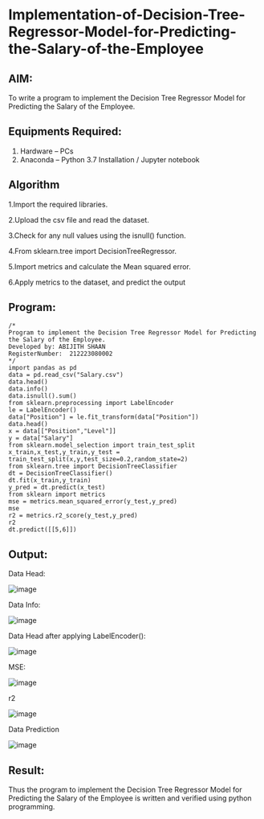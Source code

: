 # Implementation-of-Decision-Tree-Regressor-Model-for-Predicting-the-Salary-of-the-Employee

## AIM:
To write a program to implement the Decision Tree Regressor Model for Predicting the Salary of the Employee.

## Equipments Required:
1. Hardware – PCs
2. Anaconda – Python 3.7 Installation / Jupyter notebook

## Algorithm
1.Import the required libraries.

2.Upload the csv file and read the dataset.

3.Check for any null values using the isnull() function.

4.From sklearn.tree import DecisionTreeRegressor.

5.Import metrics and calculate the Mean squared error.

6.Apply metrics to the dataset, and predict the output

## Program:
```
/*
Program to implement the Decision Tree Regressor Model for Predicting the Salary of the Employee.
Developed by: ABIJITH SHAAN 
RegisterNumber:  212223080002
*/
import pandas as pd
data = pd.read_csv("Salary.csv")
data.head()
data.info()
data.isnull().sum()
from sklearn.preprocessing import LabelEncoder
le = LabelEncoder()
data["Position"] = le.fit_transform(data["Position"])
data.head()
x = data[["Position","Level"]]
y = data["Salary"]
from sklearn.model_selection import train_test_split
x_train,x_test,y_train,y_test =
train_test_split(x,y,test_size=0.2,random_state=2)
from sklearn.tree import DecisionTreeClassifier
dt = DecisionTreeClassifier()
dt.fit(x_train,y_train)
y_pred = dt.predict(x_test)
from sklearn import metrics
mse = metrics.mean_squared_error(y_test,y_pred)
mse
r2 = metrics.r2_score(y_test,y_pred)
r2
dt.predict([[5,6]])

```

## Output:

Data Head:

![image](https://github.com/Shaan2803/Implementation-of-Decision-Tree-Regressor-Model-for-Predicting-the-Salary-of-the-Employee/assets/160568486/f1a9155f-5d6a-47fc-aa26-e8b2f3bb6c24)

Data Info:

![image](https://github.com/Shaan2803/Implementation-of-Decision-Tree-Regressor-Model-for-Predicting-the-Salary-of-the-Employee/assets/160568486/bb2d5e6a-1f95-472c-b0ad-8d405bdd71c2)

Data Head after applying LabelEncoder():

![image](https://github.com/Shaan2803/Implementation-of-Decision-Tree-Regressor-Model-for-Predicting-the-Salary-of-the-Employee/assets/160568486/89ef45e8-d9f8-49d1-8f82-ad80381e4166)

MSE:

![image](https://github.com/Shaan2803/Implementation-of-Decision-Tree-Regressor-Model-for-Predicting-the-Salary-of-the-Employee/assets/160568486/2449ba4f-0bda-4e70-8215-4f17174dca4f)

r2

![image](https://github.com/Shaan2803/Implementation-of-Decision-Tree-Regressor-Model-for-Predicting-the-Salary-of-the-Employee/assets/160568486/8016726c-0b6b-4e3b-afaa-4bfbd2b5d998)

Data Prediction

![image](https://github.com/Shaan2803/Implementation-of-Decision-Tree-Regressor-Model-for-Predicting-the-Salary-of-the-Employee/assets/160568486/77a05d5a-fd8a-4445-84a4-d364df037bfd)

## Result:
Thus the program to implement the Decision Tree Regressor Model for Predicting the Salary of the Employee is written and verified using python programming.
